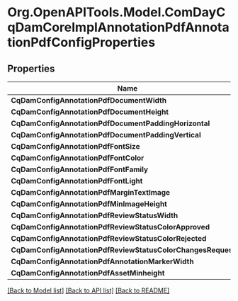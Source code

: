 # Org.OpenAPITools.Model.ComDayCqDamCoreImplAnnotationPdfAnnotationPdfConfigProperties
## Properties

Name | Type | Description | Notes
------------ | ------------- | ------------- | -------------
**CqDamConfigAnnotationPdfDocumentWidth** | [**ConfigNodePropertyInteger**](ConfigNodePropertyInteger.md) |  | [optional] 
**CqDamConfigAnnotationPdfDocumentHeight** | [**ConfigNodePropertyInteger**](ConfigNodePropertyInteger.md) |  | [optional] 
**CqDamConfigAnnotationPdfDocumentPaddingHorizontal** | [**ConfigNodePropertyInteger**](ConfigNodePropertyInteger.md) |  | [optional] 
**CqDamConfigAnnotationPdfDocumentPaddingVertical** | [**ConfigNodePropertyInteger**](ConfigNodePropertyInteger.md) |  | [optional] 
**CqDamConfigAnnotationPdfFontSize** | [**ConfigNodePropertyInteger**](ConfigNodePropertyInteger.md) |  | [optional] 
**CqDamConfigAnnotationPdfFontColor** | [**ConfigNodePropertyString**](ConfigNodePropertyString.md) |  | [optional] 
**CqDamConfigAnnotationPdfFontFamily** | [**ConfigNodePropertyString**](ConfigNodePropertyString.md) |  | [optional] 
**CqDamConfigAnnotationPdfFontLight** | [**ConfigNodePropertyString**](ConfigNodePropertyString.md) |  | [optional] 
**CqDamConfigAnnotationPdfMarginTextImage** | [**ConfigNodePropertyInteger**](ConfigNodePropertyInteger.md) |  | [optional] 
**CqDamConfigAnnotationPdfMinImageHeight** | [**ConfigNodePropertyInteger**](ConfigNodePropertyInteger.md) |  | [optional] 
**CqDamConfigAnnotationPdfReviewStatusWidth** | [**ConfigNodePropertyInteger**](ConfigNodePropertyInteger.md) |  | [optional] 
**CqDamConfigAnnotationPdfReviewStatusColorApproved** | [**ConfigNodePropertyString**](ConfigNodePropertyString.md) |  | [optional] 
**CqDamConfigAnnotationPdfReviewStatusColorRejected** | [**ConfigNodePropertyString**](ConfigNodePropertyString.md) |  | [optional] 
**CqDamConfigAnnotationPdfReviewStatusColorChangesRequested** | [**ConfigNodePropertyString**](ConfigNodePropertyString.md) |  | [optional] 
**CqDamConfigAnnotationPdfAnnotationMarkerWidth** | [**ConfigNodePropertyInteger**](ConfigNodePropertyInteger.md) |  | [optional] 
**CqDamConfigAnnotationPdfAssetMinheight** | [**ConfigNodePropertyInteger**](ConfigNodePropertyInteger.md) |  | [optional] 

[[Back to Model list]](../README.md#documentation-for-models) [[Back to API list]](../README.md#documentation-for-api-endpoints) [[Back to README]](../README.md)

